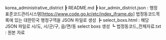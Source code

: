 korea_administrative_district
 ┣ README.md
 ┣ kor_admin_district.json : 행정표준코드관리시스템[https://www.code.go.kr/etc/index_iframe.do] 법정동코드목록에 있는 대한민국 행정구역을 JSON 파일로 생성
 ┣ select_boxs.html : 해당 JSON 파일로 시/도, 시/군/구, 읍/면/동 select boxs 생성
 ┗ 법정동코드_전체자료.txt : 원본 자료



